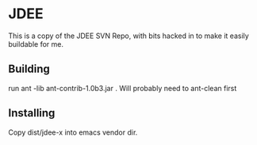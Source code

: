 # JDEE

This is a copy of the JDEE SVN Repo, with bits hacked in to make it easily
buildable for me.

## Building
run ant -lib ant-contrib-1.0b3.jar . Will probably need to ant-clean first

## Installing

Copy dist/jdee-x into emacs vendor dir.
